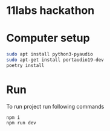 # 11labs hackathon


# Computer setup
```bash
sudo apt install python3-pyaudio
sudo apt-get install portaudio19-dev
poetry install
```

# Run 
To run project run following commands
```
npm i
npm run dev
```
